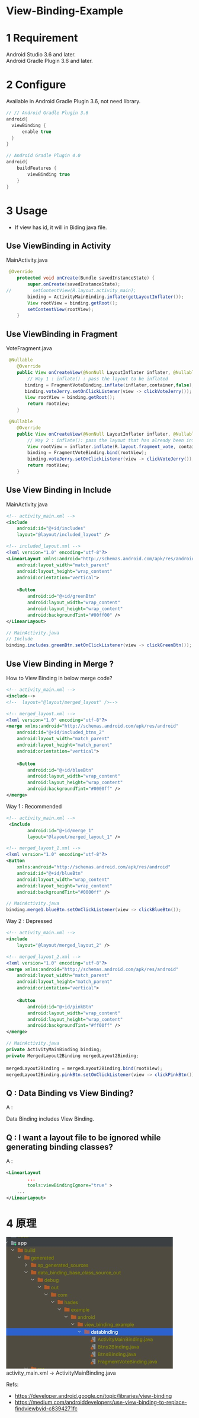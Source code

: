 # View-Binding-Example

# 1 Requirement
Android Studio 3.6 and later.  
Android Gradle Plugin 3.6 and later.

# 2 Configure

Available in Android Gradle Plugin 3.6, not need library.


```groovy
// // Android Gradle Plugin 3.6
android{
  viewBinding {
      enable true
  }
}
```

```groovy
// Android Gradle Plugin 4.0
android{
    buildFeatures {
        viewBinding true
    }
}
```

# 3 Usage

- If view has id, it will in Biding java file.

## Use ViewBinding in Activity
MainActivity.java  
```java
 @Override
    protected void onCreate(Bundle savedInstanceState) {
        super.onCreate(savedInstanceState);
//        setContentView(R.layout.activity_main);
        binding = ActivityMainBinding.inflate(getLayoutInflater());
        View rootView = binding.getRoot();
        setContentView(rootView);
    }
```
## Use ViewBinding in Fragment
VoteFragment.java  
```java
 @Nullable
    @Override
    public View onCreateView(@NonNull LayoutInflater inflater, @Nullable ViewGroup container, @Nullable Bundle savedInstanceState) {
        // Way 1 : inflate() : pass the layout to be inflated
       binding = FragmentVoteBinding.inflate(inflater,container,false);
       binding.voteJerry.setOnClickListener(view -> clickVoteJerry());
       View rootView = binding.getRoot();
        return rootView;
    }
```

```java
 @Nullable
    @Override
    public View onCreateView(@NonNull LayoutInflater inflater, @Nullable ViewGroup container, @Nullable Bundle savedInstanceState) {
        // Way 2 : inflate(): pass the layout that has already been inflated
        View rootView = inflater.inflate(R.layout.fragment_vote, container, false);
        binding = FragmentVoteBinding.bind(rootView);
        binding.voteJerry.setOnClickListener(view -> clickVoteJerry());
        return rootView;
    }
```

## Use View Binding in Include
MainActivity.java  
```xml
<!-- activity_main.xml -->
<include
    android:id="@+id/includes"
    layout="@layout/included_layout" />
```

```xml
<!-- included_layout.xml -->
<?xml version="1.0" encoding="utf-8"?>
<LinearLayout xmlns:android="http://schemas.android.com/apk/res/android"
    android:layout_width="match_parent"
    android:layout_height="wrap_content"
    android:orientation="vertical">

    <Button
        android:id="@+id/greenBtn"
        android:layout_width="wrap_content"
        android:layout_height="wrap_content"
        android:backgroundTint="#00ff00" />
</LinearLayout>
```

```java
// MainActivity.java
// Include
binding.includes.greenBtn.setOnClickListener(view -> clickGreenBtn());
```
## Use View Binding in Merge ?
How to View Binding in below merge code?
```xml
<!-- activity_main.xml -->
<include-->
<!--  layout="@layout/merged_layout" />-->
```

```xml
<!-- merged_layout.xml -->  
<?xml version="1.0" encoding="utf-8"?>
<merge xmlns:android="http://schemas.android.com/apk/res/android"
    android:id="@+id/included_btns_2"
    android:layout_width="match_parent"
    android:layout_height="match_parent"
    android:orientation="vertical">

    <Button
        android:id="@+id/blueBtn"
        android:layout_width="wrap_content"
        android:layout_height="wrap_content"
        android:backgroundTint="#0000ff" />
</merge>
```

Way 1 : Recommended
```xml
<!-- activity_main.xml -->
 <include
        android:id="@+id/merge_1"
        layout="@layout/merged_layout_1" />
```

```xml
<!-- merged_layout_1.xml -->
<?xml version="1.0" encoding="utf-8"?>
<Button
    xmlns:android="http://schemas.android.com/apk/res/android"
    android:id="@+id/blueBtn"
    android:layout_width="wrap_content"
    android:layout_height="wrap_content"
    android:backgroundTint="#0000ff" />
```

```java
// MainActivity.java
binding.merge1.blueBtn.setOnClickListener(view -> clickBlueBtn());
```

Way 2 : Depressed
```xml
<!-- activity_main.xml -->
<include
    layout="@layout/merged_layout_2" />
```

```xml
<!-- merged_layout_2.xml -->
<?xml version="1.0" encoding="utf-8"?>
<merge xmlns:android="http://schemas.android.com/apk/res/android"
    android:layout_width="match_parent"
    android:layout_height="match_parent"
    android:orientation="vertical">

    <Button
        android:id="@+id/pinkBtn"
        android:layout_width="wrap_content"
        android:layout_height="wrap_content"
        android:backgroundTint="#ff00ff" />
</merge>
```

```java
// MainActivity.java
private ActivityMainBinding binding;
private MergedLayout2Binding mergedLayout2Binding;

mergedLayout2Binding = mergedLayout2Binding.bind(rootView);
mergedLayout2Binding.pinkBtn.setOnClickListener(view -> clickPinkBtn());
```
## Q : Data Binding vs View Binding?
A :  

Data Binding includes View Binding.

## Q : I want a layout file to be ignored while generating binding classes?
A : 
```xml
<LinearLayout
        ...
        tools:viewBindingIgnore="true" >
    ...
</LinearLayout>
```
# 4 原理

![data_bind_dir](images/data_bind_dir.jpg)    
activity_main.xml -> ActivityMainBinding.java


Refs:
- https://developer.android.google.cn/topic/libraries/view-binding
- https://medium.com/androiddevelopers/use-view-binding-to-replace-findviewbyid-c8394271fc

